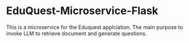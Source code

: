 # EduQuest-Microservice-Flask
This is a microservice for the Eduquest applciation. The main purpose to invoke LLM to retrieve document and generate questions.
